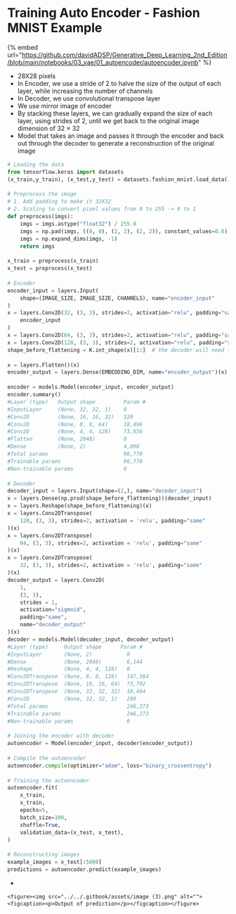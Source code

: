 # Training Auto Encoder - Fashion MNIST Example

{% embed url="https://github.com/davidADSP/Generative_Deep_Learning_2nd_Edition/blob/main/notebooks/03_vae/01_autoencoder/autoencoder.ipynb" %}

* 28X28 pixels
* In Encoder, we use a stride of 2 to halve the size of the output of each layer, while increasing the number of channels
* In Decoder, we use convolutional transpose layer
* We use mirror image of encoder
* By stacking these layers, we can gradually expand the size of each layer, using strides of 2, until we get back to the original image dimension of 32 × 32
* Model that takes an image and passes it through the encoder and back out through the decoder to generate a reconstruction of the original image

```python
# Loading the data
from tensorflow.keras import datasets
(x_train,y_train), (x_test,y_test) = datasets.fashion_mnist.load_data()

# Preprocess the image
# 1. Add padding to make it 32X32
# 2. Scaling to convert pixel values from 0 to 255 -> 0 to 1
def preprocess(imgs):
    imgs = imgs.astype("float32") / 255.0
    imgs = np.pad(imgs, ((0, 0), (2, 2), (2, 2)), constant_values=0.0)
    imgs = np.expand_dims(imgs, -1)
    return imgs

x_train = preprocess(x_train)
x_test = preprocess(x_test)

# Encoder
encoder_input = layers.Input(
    shape=(IMAGE_SIZE, IMAGE_SIZE, CHANNELS), name="encoder_input"
)
x = layers.Conv2D(32, (3, 3), strides=2, activation="relu", padding="same")(
    encoder_input
)
x = layers.Conv2D(64, (3, 3), strides=2, activation="relu", padding="same")(x)
x = layers.Conv2D(128, (3, 3), strides=2, activation="relu", padding="same")(x)
shape_before_flattening = K.int_shape(x)[1:]  # the decoder will need this!

x = layers.Flatten()(x)
encoder_output = layers.Dense(EMBEDDING_DIM, name="encoder_output")(x)

encoder = models.Model(encoder_input, encoder_output)
encoder.summary()
#Layer (type)	Output shape	     Param #
#InputLayer     (None, 32, 32, 1)    0
#Conv2D         (None, 16, 16, 32)   320
#Conv2D         (None, 8, 8, 64)     18,496
#Conv2D         (None, 4, 4, 128)    73,856
#Flatten        (None, 2048)         0
#Dense          (None, 2)            4,098
#Total params                        96,770
#Trainable params                    96,770
#Non-trainable params                0

# Decoder
decoder_input = layers.Input(shape=(2,), name="decoder_input") 
x = layers.Dense(np.prod(shape_before_flattening))(decoder_input) 
x = layers.Reshape(shape_before_flattening)(x) 
x = layers.Conv2DTranspose(
    128, (3, 3), strides=2, activation = 'relu', padding="same"
)(x) 
x = layers.Conv2DTranspose(
    64, (3, 3), strides=2, activation = 'relu', padding="same"
)(x)
x = layers.Conv2DTranspose(
    32, (3, 3), strides=2, activation = 'relu', padding="same"
)(x)
decoder_output = layers.Conv2D(
    1,
    (3, 3),
    strides = 1,
    activation="sigmoid",
    padding="same",
    name="decoder_output"
)(x)
decoder = models.Model(decoder_input, decoder_output) 
#Layer (type)	  Output shape	    Param #  
#InputLayer       (None, 2)           0
#Dense            (None, 2048)        6,144
#Reshape          (None, 4, 4, 128)   0
#Conv2DTranspose  (None, 8, 8, 128)   147,584
#Conv2DTranspose  (None, 16, 16, 64)  73,792
#Conv2DTranspose  (None, 32, 32, 32)  18,464
#Conv2D           (None, 32, 32, 1)   289
#Total params                         246,273
#Trainable params                     246,273
#Non-trainable params                 0

# Joining the encoder with decoder
autoencoder = Model(encoder_input, decoder(encoder_output))

# Compile the autoencoder
autoencoder.compile(optimizer="adam", loss="binary_crossentropy")

# Training the autoencoder
autoencoder.fit(
    x_train,
    x_train,
    epochs=5,
    batch_size=100,
    shuffle=True,
    validation_data=(x_test, x_test),
)

# Reconstructing images
example_images = x_test[:5000]
predictions = autoencoder.predict(example_images)

```

*

    <figure><img src="../../.gitbook/assets/image (3).png" alt=""><figcaption><p>Output of prediction</p></figcaption></figure>

